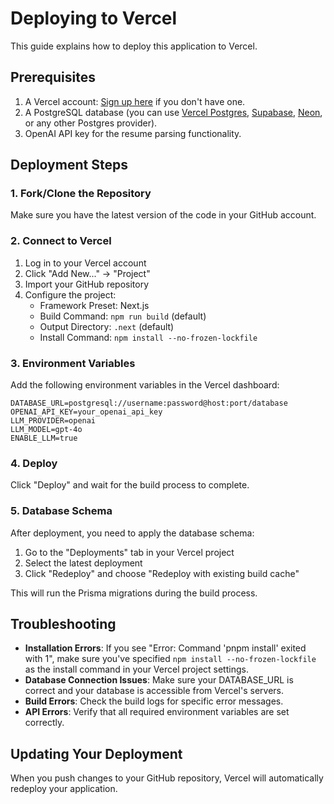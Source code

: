 # Deploying to Vercel

This guide explains how to deploy this application to Vercel.

## Prerequisites

1. A Vercel account: [Sign up here](https://vercel.com/signup) if you don't have one.
2. A PostgreSQL database (you can use [Vercel Postgres](https://vercel.com/docs/storage/vercel-postgres), [Supabase](https://supabase.com/), [Neon](https://neon.tech/), or any other Postgres provider).
3. OpenAI API key for the resume parsing functionality.

## Deployment Steps

### 1. Fork/Clone the Repository

Make sure you have the latest version of the code in your GitHub account.

### 2. Connect to Vercel

1. Log in to your Vercel account
2. Click "Add New..." → "Project"
3. Import your GitHub repository
4. Configure the project:
   - Framework Preset: Next.js
   - Build Command: `npm run build` (default)
   - Output Directory: `.next` (default)
   - Install Command: `npm install --no-frozen-lockfile`

### 3. Environment Variables

Add the following environment variables in the Vercel dashboard:

```
DATABASE_URL=postgresql://username:password@host:port/database
OPENAI_API_KEY=your_openai_api_key
LLM_PROVIDER=openai
LLM_MODEL=gpt-4o
ENABLE_LLM=true
```

### 4. Deploy

Click "Deploy" and wait for the build process to complete.

### 5. Database Schema

After deployment, you need to apply the database schema:

1. Go to the "Deployments" tab in your Vercel project
2. Select the latest deployment
3. Click "Redeploy" and choose "Redeploy with existing build cache"

This will run the Prisma migrations during the build process.

## Troubleshooting

- **Installation Errors**: If you see "Error: Command 'pnpm install' exited with 1", make sure you've specified `npm install --no-frozen-lockfile` as the install command in your Vercel project settings.
- **Database Connection Issues**: Make sure your DATABASE_URL is correct and your database is accessible from Vercel's servers.
- **Build Errors**: Check the build logs for specific error messages.
- **API Errors**: Verify that all required environment variables are set correctly.

## Updating Your Deployment

When you push changes to your GitHub repository, Vercel will automatically redeploy your application. 